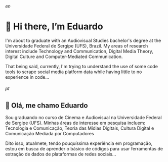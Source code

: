 ###### en
# 👋 Hi there, I’m Eduardo

I'm about to graduate with an Audiovisual Studies bachelor's degree at the Universidade Federal de Sergipe (UFS), Brazil.
My areas of research interest include Technology and Communication, Digital Media Theory, Digital Culture and Computer-Mediated Communication.

That being said, currently, I'm trying to understand the use of some code tools to scrape social media platform data while having little to no experience in code...


###### pt
## 👋 Olá, me chamo Eduardo

Sou graduando no curso de Cinema e Audiovisual na Universidade Federal de Sergipe (UFS).
Minhas áreas de interesse em pesquisa incluem: Tecnologia e Comunicação, Teoria das Mídias Digitais, Cultura Digital e Comunicação Mediada por Computadores

Dito isso, atualmete, tendo pouquíssima experiência em programação, estou em busca de aprender o básico de códigos para usar ferramentas de extração de dados de plataformas de redes sociais...
